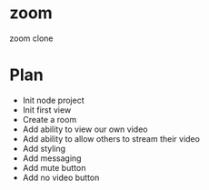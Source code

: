 # zoom

zoom clone

# Plan

- Init node project
- Init first view
- Create a room
- Add ability to view our own video
- Add ability to allow others to stream their video
- Add styling
- Add messaging
- Add mute button
- Add no video button
